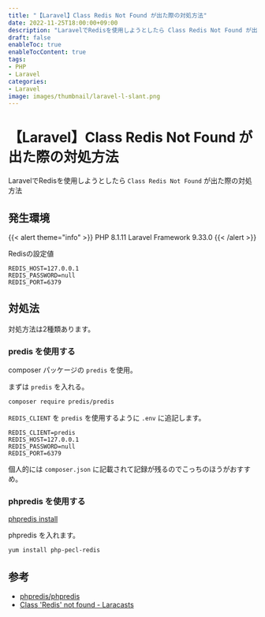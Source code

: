 ```yaml
---
title: "【Laravel】Class Redis Not Found が出た際の対処方法"
date: 2022-11-25T18:00:00+09:00
description: "LaravelでRedisを使用しようとしたら Class Redis Not Found が出た際の対処方法"
draft: false
enableToc: true
enableTocContent: true
tags: 
- PHP
- Laravel
categories: 
- Laravel
image: images/thumbnail/laravel-l-slant.png
---
```


# 【Laravel】Class Redis Not Found が出た際の対処方法
LaravelでRedisを使用しようとしたら `Class Redis Not Found` が出た際の対処方法

## 発生環境
{{< alert theme="info" >}}
PHP 8.1.11
Laravel Framework 9.33.0
{{< /alert >}}

Redisの設定値
```conf:.env
REDIS_HOST=127.0.0.1
REDIS_PASSWORD=null
REDIS_PORT=6379
```

## 対処法
対処方法は2種類あります。

### predis を使用する
composer パッケージの `predis` を使用。

まずは `predis` を入れる。
```bash
composer require predis/predis
```

`REDIS_CLIENT` を `predis` を使用するように `.env` に追記します。
```conf:.env {linenos=table,hl_lines=[1]}
REDIS_CLIENT=predis
REDIS_HOST=127.0.0.1
REDIS_PASSWORD=null
REDIS_PORT=6379
```

個人的には `composer.json` に記載されて記録が残るのでこっちのほうがおすすめ。

### phpredis を使用する
<a href="https://github.com/phpredis/phpredis/blob/develop/INSTALL.md" target="_blank" rel="nofollow noopener">phpredis install</a>


phpredis を入れます。
```bash
yum install php-pecl-redis
```

## 参考
* <a href="https://github.com/phpredis/phpredis" target="_blank" rel="nofollow noopener">phpredis/phpredis</a>
* <a href="https://laracasts.com/discuss/channels/laravel/class-redis-not-found" target="_blank" rel="nofollow noopener">Class 'Redis' not found - Laracasts</a>
